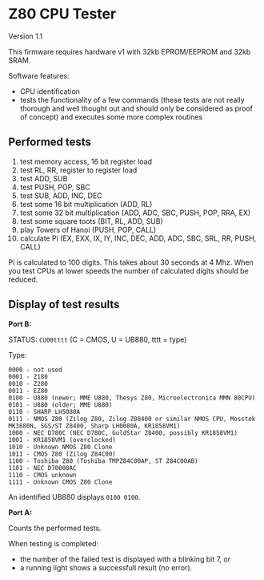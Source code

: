 # Z80 CPU Tester

Version 1.1

This firmware requires hardware v1 with 32kb EPROM/EEPROM and 32kb SRAM.

Software features:
- CPU identification
- tests the functionality of a few commands (these tests are not really thorough and well thought out and should only be considered as proof of concept) and executes some more complex routines

## Performed tests

1. test memory access, 16 bit register load
2. test RL, RR, register to register load
3. test ADD, SUB
4. test PUSH, POP, SBC
5. test SUB, ADD, INC, DEC
6. test some 16 bit multiplication (ADD, RL)
7. test some 32 bit multiplication (ADD, ADC, SBC, PUSH, POP, RRA, EX)
8. test some square toots (BIT, RL, ADD, SUB)
9. play Towers of Hanoi (PUSH, POP, CALL)
10. calculate Pi (EX, EXX, IX, IY, INC, DEC, ADD, ADC, SBC, SRL, RR, PUSH, CALL)

Pi is calculated to 100 digits. This takes about 30 seconds at 4 Mhz.
When you test CPUs at lower speeds the number of calculated digits
should be reduced.

## Display of test results

**Port B:**

STATUS: `CU00tttt` (C = CMOS, U = UB880, tttt = type)

Type:
```
0000 - not used
0001 - Z180
0010 - Z280
0011 - EZ80 
0100 - U880 (newer; MME U880, Thesys Z80, Microelectronica MMN 80CPU)
0101 - U880 (older; MME U880)
0110 - SHARP LH5080A
0111 - NMOS Z80 (Zilog Z80, Zilog Z08400 or similar NMOS CPU, Mosstek MK3880N, SGS/ST Z8400, Sharp LH0080A, KR1858VM1)
1000 - NEC D780C (NEC D780C, GoldStar Z8400, possibly KR1858VM1)
1001 - KR1858VM1 (overclocked)
1010 - Unknown NMOS Z80 Clone
1011 - CMOS Z80 (Zilog Z84C00)
1100 - Toshiba Z80 (Toshiba TMPZ84C00AP, ST Z84C00AB)
1101 - NEC D70008AC
1110 - CMOS unknown
1111 - Unknown CMOS Z80 Clone
```

An identified UB880 displays `0100 0100`.

**Port A:**

Counts the performed tests.

When testing is completed:
- the number of the failed test is displayed with a blinking bit 7, or 
- a running light shows a successfull result (no error).
